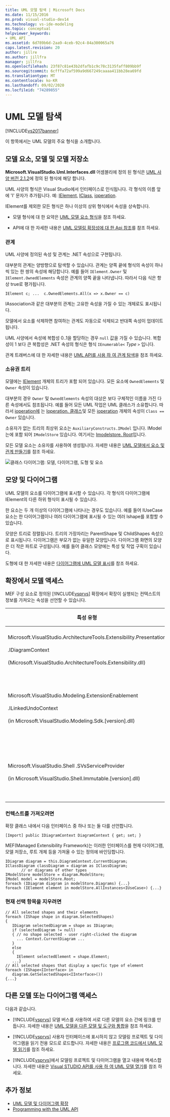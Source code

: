 ```yaml
---
title: UML 모델 탐색 | Microsoft Docs
ms.date: 11/15/2016
ms.prod: visual-studio-dev14
ms.technology: vs-ide-modeling
ms.topic: conceptual
helpviewer_keywords:
- UML API
ms.assetid: 6d789b6d-2aa9-4ceb-92c4-84a300065a76
caps.latest.revision: 20
author: jillre
ms.author: jillfra
manager: jillfra
ms.openlocfilehash: 23f87c81e43b2dfafb1c9c78c3135faff809bb9f
ms.sourcegitcommit: 6cfffa72af599a9d667249caaaa411bb28ea69fd
ms.translationtype: MT
ms.contentlocale: ko-KR
ms.lasthandoff: 09/02/2020
ms.locfileid: "74289855"
---
```

# <a name="navigate-the-uml-model"></a>UML 모델 탐색
[!INCLUDE[vs2017banner](../includes/vs2017banner.md)]

이 항목에서는 UML 모델의 주요 형식을 소개합니다.

## <a name="the-model-elements-model-and-model-store"></a>모델 요소, 모델 및 모델 저장소
 **Microsoft.VisualStudio.Uml.Interfaces.dll** 어셈블리에 정의 된 형식은 [UML 사양 버전 2.1.2](https://www.omg.org/spec/UML/2.1.2/Superstructure/PDF/)에 정의 된 형식에 해당 합니다.

 UML 사양의 형식은 Visual Studio에서 인터페이스로 인식됩니다. 각 형식의 이름 앞에 'I' 문자가 추가됩니다. 예: [IElement](/previous-versions/dd516035(v=vs.140)), [IClass](/previous-versions/dd523539%28v%3dvs.140%29), [ioperation](/previous-versions/dd481186(v=vs.140)).

 IElement를 제외한 모든 형식은 하나 이상의 상위 형식에서 속성을 상속합니다.

- 모델 형식에 대 한 요약은 [UML 모델 요소 형식](../modeling/uml-model-element-types.md)을 참조 하세요.

- API에 대 한 자세한 내용은 [UML 모델링 확장성에 대 한 Api 참조](../modeling/api-reference-for-uml-modeling-extensibility.md)를 참조 하세요.

### <a name="relationships"></a>관계
 UML 사양에 정의된 속성 및 관계는 .NET 속성으로 구현됩니다.

 대부분의 관계는 양방향으로 탐색할 수 있습니다. 관계는 양쪽 끝에 형식의 속성이 하나씩 있는 한 쌍의 속성에 해당합니다. 예를 들어 `IElement.Owner` 및 `IElement.OwnedElements` 속성은 관계의 양쪽 끝을 나타냅니다. 따라서 다음 식은 항상 true로 평가됩니다.

 `IElement c; ...  c.OwnedElements.All(x => x.Owner == c)`

 IAssociation과 같은 대부분의 관계는 고유한 속성을 가질 수 있는 개체로도 표시됩니다.

 모델에서 요소를 삭제하면 참여하는 관계도 자동으로 삭제되고 반대쪽 속성이 업데이트됩니다.

 UML 사양에서 속성에 복합성 0..1을 할당하는 경우 `null` 값을 가질 수 있습니다. 복합성이 1 보다 큰 복합성은 .NET 속성의 형식은 형식 `IEnumerable<` *Type* `>` 입니다.

 관계 트래버스에 대 한 자세한 내용은 [UML API를 사용 하 여 관계 탐색](../modeling/navigate-relationships-with-the-uml-api.md)을 참조 하세요.

### <a name="the-ownership-tree"></a>소유권 트리
 모델에는 [IElement](/previous-versions/dd516035(v=vs.140)) 개체의 트리가 포함 되어 있습니다. 모든 요소에 `OwnedElements` 및 `Owner` 속성이 있습니다.

 대부분의 경우 `Owner` 및 `OwnedElements` 속성의 대상은 보다 구체적인 이름을 가진 다른 속성에서도 참조됩니다. 예를 들어 모든 UML 작업은 UML 클래스가 소유합니다. 따라서 [ioperation에](/previous-versions/dd481186(v=vs.140)) 는 [Ioperation. 클래스](/previous-versions/dd473473%28v%3dvs.140%29)및 모든 [ioperation](/previous-versions/dd481186(v=vs.140)) 개체의 속성이 `Class == Owner` 있습니다.

 소유자가 없는 트리의 최상위 요소는 `AuxiliaryConstructs.IModel` 입니다. IModel는에 포함 되어 `IModelStore` 있습니다. 여기서는 [Imodelstore. Root](/previous-versions/ee789368(v=vs.140))입니다.

 모든 모델 요소는 소유자를 사용하여 생성됩니다. 자세한 내용은 [UML 모델에서 요소 및 관계 만들기](../modeling/create-elements-and-relationships-in-uml-models.md)를 참조 하세요.

 ![클래스 다이어그램: 모델, 다이어그램, 도형 및 요소](../modeling/media/uml-mm1.png)

## <a name="shapes-and-diagrams"></a>모양 및 다이어그램
 UML 모델의 요소를 다이어그램에 표시할 수 있습니다. 각 형식의 다이어그램에 IElement의 다른 하위 형식이 표시될 수 있습니다.

 한 요소는 두 개 이상의 다이어그램에 나타나는 경우도 있습니다. 예를 들어 IUseCase 요소는 한 다이어그램이나 여러 다이어그램에 표시될 수 있는 여러 Ishape를 포함할 수 있습니다.

 모양은 트리로 정렬됩니다. 트리의 가장자리는 ParentShape 및 ChildShapes 속성으로 표시됩니다. 다이어그램은 부모가 없는 유일한 모양입니다. 다이어그램 화면의 모양은 더 작은 파트로 구성됩니다. 예를 들어 클래스 모양에는 특성 및 작업 구획이 있습니다.

 도형에 대 한 자세한 내용은 [다이어그램에 UML 모델 표시](../modeling/display-a-uml-model-on-diagrams.md)를 참조 하세요.

## <a name="access-to-the-model-in-extensions"></a>확장에서 모델 액세스
 MEF 구성 요소로 정의된 [!INCLUDE[vsprvs](../includes/vsprvs-md.md)] 확장에서 확장이 실행되는 컨텍스트의 정보를 가져오는 속성을 선언할 수 있습니다.

|특성 유형|다음에 대한 액세스 제공|추가 정보|
|--------------------|----------------------------------|----------------------|
|Microsoft.VisualStudio.ArchitectureTools.Extensibility.Presentation<br /><br /> .IDiagramContext<br /><br /> (Microsoft.VisualStudio.ArchitectureTools.Extensibility.dll)|현재 포커스 다이어그램입니다.|[모델링 다이어그램의 메뉴 명령 정의](../modeling/define-a-menu-command-on-a-modeling-diagram.md)|
|Microsoft.VisualStudio.Modeling.ExtensionEnablement<br /><br /> .ILinkedUndoContext<br /><br /> (in Microsoft.VisualStudio.Modeling.Sdk.[version].dll)|변경 내용을 트랜잭션으로 그룹화할 수 있습니다.|[트랜잭션을 사용하여 UML 모델 업데이트 연결](../modeling/link-uml-model-updates-by-using-transactions.md)|
|Microsoft.VisualStudio.Shell .SVsServiceProvider<br /><br /> (in Microsoft.VisualStudio.Shell.Immutable.[version].dll)|호스트 [!INCLUDE[vsprvs](../includes/vsprvs-md.md)]입니다. 여기서 파일, 프로젝트 및 기타 측면에 액세스할 수 있습니다.|[Visual Studio API를 사용하여 UML 모델 열기](../modeling/open-a-uml-model-by-using-the-visual-studio-api.md)|

### <a name="to-get-the-context"></a>컨텍스트를 가져오려면
 확장 클래스 내에서 다음 인터페이스 중 하나 또는 둘 다를 선언합니다.

```
[Import] public IDiagramContext DiagramContext { get; set; }

```

 MEF(Managed Extensibility Framework)는 이러한 인터페이스를 현재 다이어그램, 모델 저장소, 루트 개체 등을 가져올 수 있는 정의에 바인딩합니다.

```
IDiagram diagram = this.DiagramContext.CurrentDiagram;
IClassDiagram classDiagram = diagram as IClassDiagram;
       // or diagrams of other types
IModelStore modelStore = diagram.ModelStore;
IModel model = modelStore.Root;
foreach (IDiagram diagram in modelStore.Diagrams) {...}
foreach (IElement element in modelStore.AllInstances<IUseCase>) {...}
```

### <a name="to-get-the-current-selection"></a>현재 선택 항목을 지우려면

```
// All selected shapes and their elements
foreach (IShape shape in diagram.SelectedShapes)
{
   IDiagram selectedDiagram = shape as IDiagram;
   if (selectedDiagram != null)
   { // no shape selected - user right-clicked the diagram
     ... Context.CurrentDiagram ...
   }
   else
   {
     IElement selectedElement = shape.Element;
   ...}
// All selected shapes that display a specfic type of element
foreach (IShape<IInterface> in
   diagram.GetSelectedShapes<IInterface>())
{...}
```

## <a name="accessing-another-model-or-diagrams"></a>다른 모델 또는 다이어그램 액세스
 다음과 같습니다.

- [!INCLUDE[vsprvs](../includes/vsprvs-md.md)] 모델 버스를 사용하여 서로 다른 모델의 요소 간에 링크를 만듭니다. 자세한 내용은 [UML 모델을 다른 모델 및 도구와 통합](../modeling/integrate-uml-models-with-other-models-and-tools.md)을 참조 하세요.

- [!INCLUDE[vsprvs](../includes/vsprvs-md.md)] 사용자 인터페이스에 표시하지 않고 모델링 프로젝트 및 다이어그램을 읽기 전용 모드로 로드합니다. 자세한 내용은 [프로그램 코드에서 UML 모델 읽기](../modeling/read-a-uml-model-in-program-code.md)를 참조 하세요.

- [!INCLUDE[vsprvs](../includes/vsprvs-md.md)]에서 모델링 프로젝트 및 다이어그램을 열고 내용에 액세스합니다. 자세한 내용은 [Visual STUDIO API를 사용 하 여 UML 모델 열기](../modeling/open-a-uml-model-by-using-the-visual-studio-api.md)를 참조 하세요.

## <a name="see-also"></a>추가 정보

- [UML 모델 및 다이어그램 확장](../modeling/extend-uml-models-and-diagrams.md)
- [Programming with the UML API](../modeling/programming-with-the-uml-api.md)
